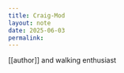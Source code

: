 ```yaml
---
title: Craig-Mod
layout: note
date: 2025-06-03
permalink:
---
```

[[author]] and walking enthusiast


